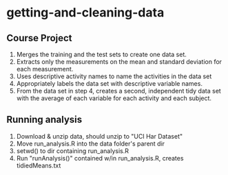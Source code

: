 # getting-and-cleaning-data

## Course Project
1) Merges the training and the test sets to create one data set.
2) Extracts only the measurements on the mean and standard deviation for each measurement. 
3) Uses descriptive activity names to name the activities in the data set
4) Appropriately labels the data set with descriptive variable names. 
5) From the data set in step 4, creates a second, independent tidy data set with the average of each variable for each activity and each subject.

## Running analysis
1) Download & unzip data, should unzip to "UCI Har Dataset"
2) Move run_analysis.R into the data folder's parent dir
3) setwd() to dir containing run_analysis.R
4) Run "runAnalysis()" contained w/in run_analysis.R, creates tidiedMeans.txt  
